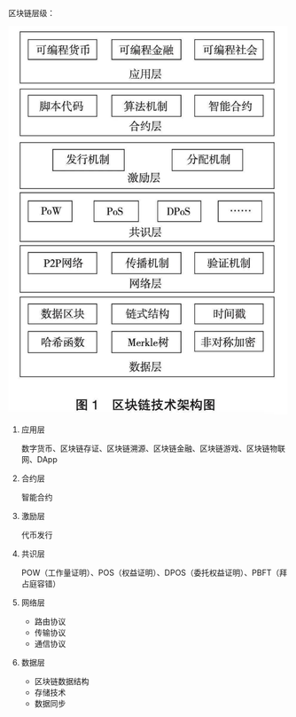 区块链层级：

<img src="../../images/25e524867a2a4e2bb5d405da84600024.png" style="zoom:80%;" />

1. 应用层

    数字货币、区块链存证、区块链溯源、区块链金融、区块链游戏、区块链物联网、DApp

2. 合约层

    智能合约

3. 激励层

    代币发行

4. 共识层

    POW（工作量证明）、POS（权益证明）、DPOS（委托权益证明）、PBFT（拜占庭容错）

5. 网络层

    - 路由协议
    - 传输协议
    - 通信协议

6. 数据层
    - 区块链数据结构
    - 存储技术
    - 数据同步